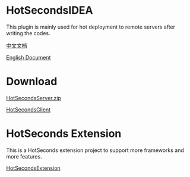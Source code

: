 # HotSecondsIDEA
 This plugin is mainly used for hot deployment to remote servers after writing the codes.
 <br>
 
 [中文文档](https://github.com/thanple/HotSecondsIDEA/blob/master/install/%E4%BD%BF%E7%94%A8%E6%96%87%E6%A1%A3.md)
 <br>
 
 [English Document](https://github.com/thanple/HotSecondsIDEA/blob/master/install/document.md)
 <br>

 # Download
 
 [HotSecondsServer.zip](https://github.com/thanple/HotSecondsIDEA/blob/master/install/download_server.md)
 
 [HotSecondsClient](https://plugins.jetbrains.com/plugin/21635-hotsecondsclient)


 # HotSeconds Extension

This is a HotSeconds extension project to support more frameworks and more features.
 
 [HotSecondsExtension](https://github.com/Liubsyy/HotSecondsExtension)
